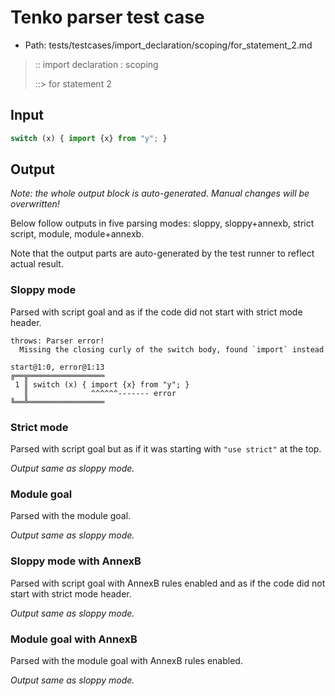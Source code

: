 # Tenko parser test case

- Path: tests/testcases/import_declaration/scoping/for_statement_2.md

> :: import declaration : scoping
>
> ::> for statement 2

## Input

`````js
switch (x) { import {x} from "y"; }
`````

## Output

_Note: the whole output block is auto-generated. Manual changes will be overwritten!_

Below follow outputs in five parsing modes: sloppy, sloppy+annexb, strict script, module, module+annexb.

Note that the output parts are auto-generated by the test runner to reflect actual result.

### Sloppy mode

Parsed with script goal and as if the code did not start with strict mode header.

`````
throws: Parser error!
  Missing the closing curly of the switch body, found `import` instead

start@1:0, error@1:13
╔══╦═════════════════
 1 ║ switch (x) { import {x} from "y"; }
   ║              ^^^^^^------- error
╚══╩═════════════════

`````

### Strict mode

Parsed with script goal but as if it was starting with `"use strict"` at the top.

_Output same as sloppy mode._

### Module goal

Parsed with the module goal.

_Output same as sloppy mode._

### Sloppy mode with AnnexB

Parsed with script goal with AnnexB rules enabled and as if the code did not start with strict mode header.

_Output same as sloppy mode._

### Module goal with AnnexB

Parsed with the module goal with AnnexB rules enabled.

_Output same as sloppy mode._
